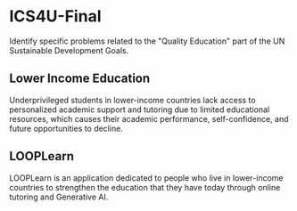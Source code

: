 # ICS4U-Final
Identify specific problems related to the "Quality Education" part of the UN Sustainable Development Goals.
## Lower Income Education
Underprivileged students in lower-income countries lack access to personalized academic support and tutoring due to limited educational resources, which causes their academic performance, self-confidence, and future opportunities to decline.
## LOOPLearn
LOOPLearn is an application dedicated to people who live in lower-income countries to strengthen the education that they have today through online tutoring and Generative AI.
